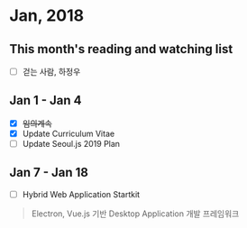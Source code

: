 # Jan, 2018

## This month's reading and watching list

* [ ] 걷는 사람, 하정우

## Jan 1 - Jan 4

* [x] ~~임의계속~~
* [x] Update Curriculum Vitae
* [ ] Update Seoul.js 2019 Plan

## Jan 7 - Jan 18

* [ ] Hybrid Web Application Startkit
> Electron, Vue.js 기반 Desktop Application 개발 프레임워크

